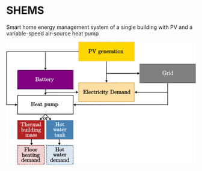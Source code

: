 # SHEMS
Smart home energy management system of a single building with PV and a variable-speed air-source heat pump

<img src="pics\SHEMS_graph.png" width="700">
